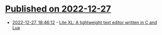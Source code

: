 # [Published on 2022-12-27](index.md)

* [2022-12-27, 18:46:12](https://news.ycombinator.com/item?id=34152137) - [Lite XL: A lightweight text editor written in C and Lua](https://lite-xl.com/)
